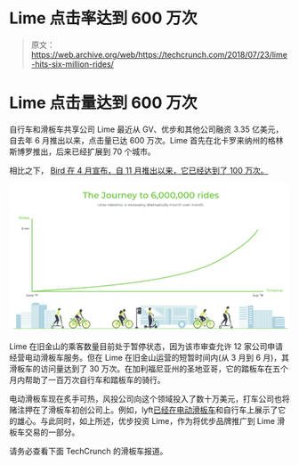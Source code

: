 # Lime 点击率达到 600 万次 

> 原文：<https://web.archive.org/web/https://techcrunch.com/2018/07/23/lime-hits-six-million-rides/>

# Lime 点击量达到 600 万次

自行车和滑板车共享公司 Lime 最近从 GV、优步和其他公司融资 3.35 亿美元，自去年 6 月推出以来，点击量已达 600 万次。Lime 首先在北卡罗来纳州的格林斯博罗推出，后来已经扩展到 70 个城市。

相比之下， [Bird 在 4 月宣布，自 11 月推出以来，它已经达到了 100 万次。](https://web.archive.org/web/20221128122519/https://www.bird.co/blog/bird-riders-fly-one-million-rides)

![](img/a6ad562bb917d1b81b62dbdd73ebb3e7.png)

Lime 在旧金山的乘客数量目前处于暂停状态，因为该市审查允许 12 家公司申请经营电动滑板车服务。但在 Lime 在旧金山运营的短暂时间内(从 3 月到 6 月)，其滑板车的访问量达到了 30 万次。在加利福尼亚州的圣地亚哥，它的踏板车在五个月内帮助了一百万次自行车和踏板车的骑行。

电动滑板车现在炙手可热，风投公司向这个领域投入了数十万美元，打车公司也将赌注押在了滑板车初创公司上。例如，lyft[已经在电动滑板车](https://web.archive.org/web/20221128122519/https://techcrunch.com/2018/07/16/lyft-outlines-bike-and-scooter-plans/)和自行车上展示了它的雄心。与此同时，如上所述，优步投资 Lime，作为将优步品牌推广到 Lime 滑板车交易的一部分。

请务必查看下面 TechCrunch 的滑板车报道。